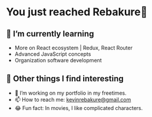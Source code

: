# You just reached Rebakure👋

## 🌱 I’m currently learning
- More on React ecosystem | Redux, React Router
- Advanced JavaScript concepts
- Organization software development
## 💪 Other things I find interesting
- 🔭 I’m working on my portfolio in my freetimes. 
- 📫 How to reach me: kevinrebakure@gmail.com
- 😂 Fun fact: In movies, I like complicated characters.
